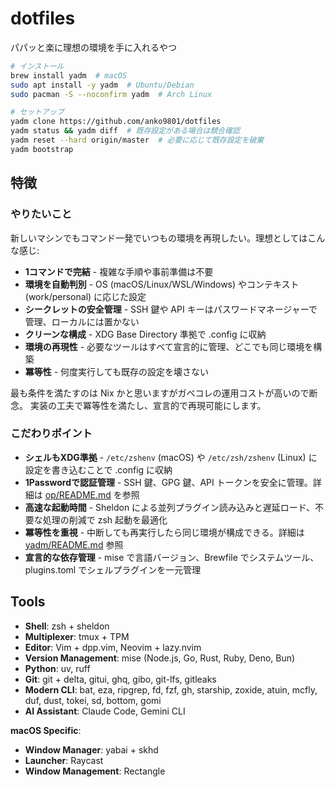 # dotfiles

パパッと楽に理想の環境を手に入れるやつ

```bash
# インストール
brew install yadm  # macOS
sudo apt install -y yadm  # Ubuntu/Debian  
sudo pacman -S --noconfirm yadm  # Arch Linux

# セットアップ
yadm clone https://github.com/anko9801/dotfiles
yadm status && yadm diff  # 既存設定がある場合は競合確認
yadm reset --hard origin/master  # 必要に応じて既存設定を破棄
yadm bootstrap
```

## 特徴

### やりたいこと

新しいマシンでもコマンド一発でいつもの環境を再現したい。理想としてはこんな感じ:

- **1コマンドで完結** - 複雑な手順や事前準備は不要
- **環境を自動判別** - OS (macOS/Linux/WSL/Windows) やコンテキスト (work/personal) に応じた設定
- **シークレットの安全管理** - SSH 鍵や API キーはパスワードマネージャーで管理、ローカルには置かない
- **クリーンな構成** - XDG Base Directory 準拠で .config に収納
- **環境の再現性** - 必要なツールはすべて宣言的に管理、どこでも同じ環境を構築
- **冪等性** - 何度実行しても既存の設定を壊さない

最も条件を満たすのは Nix かと思いますがガベコレの運用コストが高いので断念。
実装の工夫で冪等性を満たし、宣言的で再現可能にします。


### こだわりポイント

- **シェルもXDG準拠** - `/etc/zshenv` (macOS) や `/etc/zsh/zshenv` (Linux) に設定を書き込むことで .config に収納
- **1Passwordで認証管理** - SSH 鍵、GPG 鍵、API トークンを安全に管理。詳細は [op/README.md](../.config/op/README.md) を参照
- **高速な起動時間** - Sheldon による並列プラグイン読み込みと遅延ロード、不要な処理の削減で zsh 起動を最適化
- **冪等性を重視** - 中断しても再実行したら同じ環境が構成できる。詳細は [yadm/README.md](../.config/yadm/README.md) 参照
- **宣言的な依存管理** - mise で言語バージョン、Brewfile でシステムツール、plugins.toml でシェルプラグインを一元管理

## Tools

- **Shell**: zsh + sheldon
- **Multiplexer**: tmux + TPM
- **Editor**: Vim + dpp.vim, Neovim + lazy.nvim
- **Version Management**: mise (Node.js, Go, Rust, Ruby, Deno, Bun)
- **Python**: uv, ruff
- **Git**: git + delta, gitui, ghq, gibo, git-lfs, gitleaks
- **Modern CLI**: bat, eza, ripgrep, fd, fzf, gh, starship, zoxide, atuin, mcfly, duf, dust, tokei, sd, bottom, gomi
- **AI Assistant**: Claude Code, Gemini CLI



**macOS Specific**:
- **Window Manager**: yabai + skhd
- **Launcher**: Raycast
- **Window Management**: Rectangle
